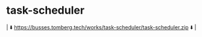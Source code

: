 # task-scheduler
| :arrow_down: https://busses.tomberg.tech/works/task-scheduler/task-scheduler.zip :arrow_down: |
